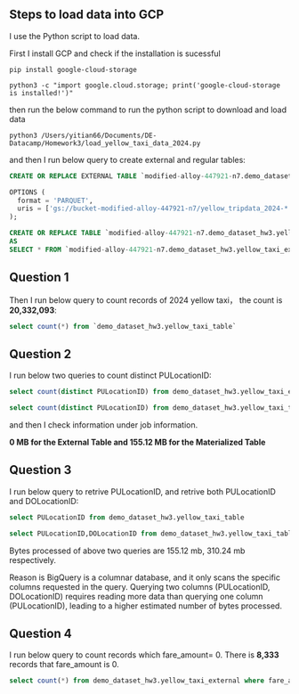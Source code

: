 ## Steps to load data into GCP

I use the Python script to load data. 

First I install GCP and check if the installation is sucessful 
```ssh
pip install google-cloud-storage
```

```ssh
python3 -c "import google.cloud.storage; print('google-cloud-storage is installed!')"
```

then run the below command to run the python script to download and load data
```ssh
python3 /Users/yitian66/Documents/DE-Datacamp/Homework3/load_yellow_taxi_data_2024.py
```

and then I run below query to create external and regular tables:

```sql
CREATE OR REPLACE EXTERNAL TABLE `modified-alloy-447921-n7.demo_dataset_hw3.yellow_taxi_external`

OPTIONS (
  format = 'PARQUET',
  uris = ['gs://bucket-modified-alloy-447921-n7/yellow_tripdata_2024-*.parquet']
);

CREATE OR REPLACE TABLE `modified-alloy-447921-n7.demo_dataset_hw3.yellow_taxi_table`
AS
SELECT * FROM `modified-alloy-447921-n7.demo_dataset_hw3.yellow_taxi_external`;
```

## Question 1
Then I run below query to count records of 2024 yellow taxi， the count is **20,332,093**:

```sql
select count(*) from `demo_dataset_hw3.yellow_taxi_table`
```
## Question 2
I run below two queries to count distinct PULocationID:
```sql
select count(distinct PULocationID) from demo_dataset_hw3.yellow_taxi_external
```

```sql
select count(distinct PULocationID) from demo_dataset_hw3.yellow_taxi_table
```

and then I check information under job information. 

**0 MB for the External Table and 155.12 MB for the Materialized Table**

## Question 3
I run below query to retrive PULocationID, and retrive both PULocationID and DOLocationID:

```sql
select PULocationID from demo_dataset_hw3.yellow_taxi_table
```

```sql
select PULocationID,DOLocationID from demo_dataset_hw3.yellow_taxi_table
```
Bytes processed of above two queries are 155.12 mb, 310.24 mb respectively. 

Reason is BigQuery is a columnar database, and it only scans the specific columns requested in the query. Querying two columns (PULocationID, DOLocationID) requires reading more data than querying one column (PULocationID), leading to a higher estimated number of bytes processed.

## Question 4

I run below query to count records which fare_amount= 0. 
There is **8,333** records that fare_amount is 0. 

```sql
select count(*) from demo_dataset_hw3.yellow_taxi_external where fare_amount=0
```
